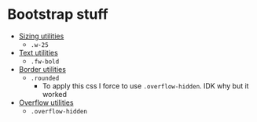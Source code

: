 # Bootstrap stuff

- [Sizing utilities](https://getbootstrap.com/docs/5.2/utilities/sizing/)
  - `.w-25`
- [Text utilities](https://getbootstrap.com/docs/5.2/utilities/text/)
  - `.fw-bold`
- [Border utilities](https://getbootstrap.com/docs/5.2/utilities/borders/)
  - `.rounded`
    - To apply this css I force to use `.overflow-hidden`. IDK why but it worked
- [Overflow utilities](https://getbootstrap.com/docs/5.2/utilities/overflow/)
  - `.overflow-hidden`
